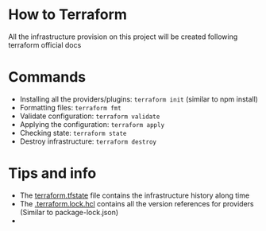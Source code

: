 # How to Terraform
All the infrastructure provision on this project will be created following terraform official docs

# Commands
* Installing all the providers/plugins: `terraform init` (similar to npm install)
* Formatting files: `terraform fmt`
* Validate configuration: `terraform validate`
* Applying the configuration: `terraform apply`
* Checking state: `terraform state`
* Destroy infrastructure: `terraform destroy`

# Tips and info
* The [terraform.tfstate](terraform.tfstate) file contains the infrastructure history along time
* The [.terraform.lock.hcl](.terraform.lock.hcl) contains all the version references for providers (Similar to package-lock.json)
* 